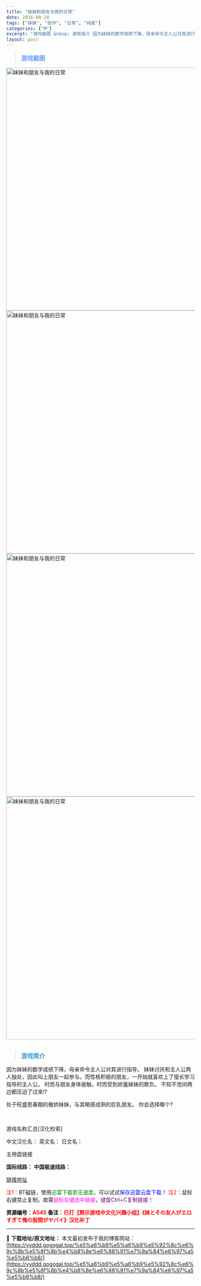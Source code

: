 ```yaml
---
title: "妹妹和朋友与我的日常"
date: 2016-08-28
tags: ["妹妹", "拔作", "日常", "纯爱"]
categories: ["M"]
excerpt: "游戏截图 &nbsp; 游戏简介 因为妹妹的数学成绩下降，母亲命令主人公对其进行指导。 妹妹讨厌和主人公两人独处，因此叫上朋友一起参与。而性格积极的朋友，一开始就喜欢上了擅长学习指导的主人公。 时而与朋友身体接触，时而受到娇羞妹妹的欺负。 不知不觉间两边都压迫了过来!? 处于旺盛思春期的傲娇妹妹，与&hellip;"
layout: post
---
```


<div>
<blockquote><b><span style="font-size: 12pt; color: #6699ff;">游戏截图</span></b></blockquote>
<div><img title="点击放大" src="https://yyddd.gogogal.top/wp-content/uploads/2025/04/20250430_6811eaef48fcc.webp" alt="妹妹和朋友与我的日常" width="650" /></div>
<div><img title="点击放大" src="https://yyddd.gogogal.top/wp-content/uploads/2025/04/20250430_6811eaf0e14d0.webp" alt="妹妹和朋友与我的日常" width="650" /></div>
<div><img title="点击放大" src="https://yyddd.gogogal.top/wp-content/uploads/2025/04/20250430_6811eaf34f3fb.webp" alt="妹妹和朋友与我的日常" width="650" /></div>
<div><img title="点击放大" src="https://yyddd.gogogal.top/wp-content/uploads/2025/04/20250430_6811eaf4a06f3.webp" alt="妹妹和朋友与我的日常" width="650" /></div>
&nbsp;
<blockquote><b><span style="font-size: 12pt; color: #3399cc;">游戏简介</span></b></blockquote>
<div>因为妹妹的数学成绩下降，母亲命令主人公对其进行指导。
妹妹讨厌和主人公两人独处，因此叫上朋友一起参与。而性格积极的朋友，一开始就喜欢上了擅长学习指导的主人公。
时而与朋友身体接触，时而受到娇羞妹妹的欺负。
不知不觉间两边都压迫了过来!?

处于旺盛思春期的傲娇妹妹，与其略感成熟的巨乳朋友。
你会选择哪个?

</div>
&nbsp;

游戏名称汇总[汉化检索]

中文汉化名：
英文名：
日文名：

</div>
<div class="panel panel-primary">
<div class="panel-heading">主用盘链接</div>
<div class="panel-body">

<b>国际线路：</b>
<b>中国极速线路：</b>

<!--wechatfans start-->

<a href="https://pan.xunlei.com/s/VORpJ3wKITytLXc_ObtEcI58A1?pwd=jsps#">链接地址</a>

<!--wechatfans end-->
<span style="color: #ff0000;">注1：</span>BT磁链，使用<span style="color: #008000;">迅雷下载若无速度</span>，可以试试<span style="color: #0000ff;">保存迅雷云盘下载！</span>
<span style="color: #ff0000;">注2：</span>鼠标右键禁止复制，故需<span style="color: #ff00ff;">鼠标左键选中链接</span>，<span style="color: #800080;">键盘Ctrl+C复制链接！</span>

</div>
<div class="panel-footer"><span style="color: #ff0000;"><b><span style="color: #000000;">资源编号</span>：A545</b></span>
<span style="color: #ff0000;"><b><span style="color: #000000;">备注</span>：已打【黙示游戏中文化兴趣小组】《妹とその友人がエロすぎて俺の股間がヤバイ》汉化补丁</b></span></div>
</div>

---
📖 **下载地址/原文地址：** 本文最初发布于我的博客网站：[https://yyddd.gogogal.top/%e5%a6%b9%e5%a6%b9%e5%92%8c%e6%9c%8b%e5%8f%8b%e4%b8%8e%e6%88%91%e7%9a%84%e6%97%a5%e5%b8%b8/](https://yyddd.gogogal.top/%e5%a6%b9%e5%a6%b9%e5%92%8c%e6%9c%8b%e5%8f%8b%e4%b8%8e%e6%88%91%e7%9a%84%e6%97%a5%e5%b8%b8/)
